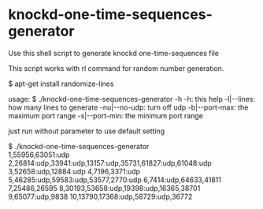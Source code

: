 knockd-one-time-sequences-generator
===================================

Use this shell script to generate knockd one-time-sequences file

This script works with rl command for random number generation.

$ apt-get install randomize-lines

usage:
$ ./knockd-one-time-sequences-generator  -h
-h: this help
-l|--lines: how many lines to generate
-nu|--no-udp: turn off udp
-b|--port-max: the maximum port range
-s|--port-min: the minimum port range


just run without parameter to use default setting

$ ./knockd-one-time-sequences-generator  
 1,55956,63051:udp
 2,26814:udp,33941:udp,13157:udp,35731,61827:udp,61048:udp
 3,52658:udp,12884:udp
 4,7196,3371:udp
 5,46285:udp,59583:udp,53577,2770:udp
 6,7414:udp,64633,41811
 7,25486,26595
 8,30193,53658:udp,19398:udp,16365,38701
 9,65077:udp,9838
 10,13790,17368:udp,58729:udp,36772

